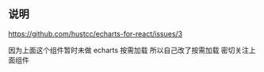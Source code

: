 ## 说明

https://github.com/hustcc/echarts-for-react/issues/3

因为上面这个组件暂时未做 echarts 按需加载
所以自己改了按需加载
密切关注上面组件